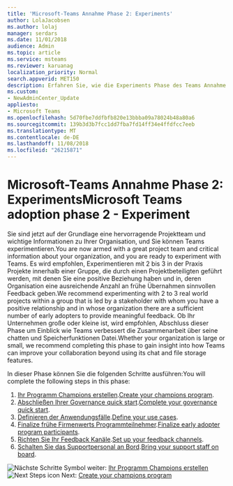 ```yaml
---
title: 'Microsoft-Teams Annahme Phase 2: Experiments'
author: LolaJacobsen
ms.author: lolaj
manager: serdars
ms.date: 11/01/2018
audience: Admin
ms.topic: article
ms.service: msteams
ms.reviewer: karuanag
localization_priority: Normal
search.appverid: MET150
description: Erfahren Sie, wie die Experiments Phase des Teams Annahme durchführen.
ms.custom:
- NewAdminCenter_Update
appliesto:
- Microsoft Teams
ms.openlocfilehash: 5d70fbe7ddfbfb820e13bbba09a78024b48a80a6
ms.sourcegitcommit: 139b3d3b7fcc1dd7fba7fd14ff34e4ffdfcc7eeb
ms.translationtype: MT
ms.contentlocale: de-DE
ms.lasthandoff: 11/08/2018
ms.locfileid: "26215871"
---
```

# <a name="microsoft-teams-adoption-phase-2---experiment"></a><span data-ttu-id="5b069-103">Microsoft-Teams Annahme Phase 2: Experiments</span><span class="sxs-lookup"><span data-stu-id="5b069-103">Microsoft Teams adoption phase 2 - Experiment</span></span>

<span data-ttu-id="5b069-104">Sie sind jetzt auf der Grundlage eine hervorragende Projektteam und wichtige Informationen zu Ihrer Organisation, und Sie können Teams experimentieren.</span><span class="sxs-lookup"><span data-stu-id="5b069-104">You are now armed with a great project team and critical information about your organization, and you are ready to experiment with Teams.</span></span> <span data-ttu-id="5b069-105">Es wird empfohlen, Experimentieren mit 2 bis 3 in der Praxis Projekte innerhalb einer Gruppe, die durch einen Projektbeteiligten geführt werden, mit denen Sie eine positive Beziehung haben und in, deren Organisation eine ausreichende Anzahl an frühe Übernahmen sinnvollen Feedback geben.</span><span class="sxs-lookup"><span data-stu-id="5b069-105">We recommend experimenting with 2 to 3 real world projects within a group that is led by a stakeholder with whom you have a positive relationship and in whose organization there are a sufficient number of early adopters to provide meaningful feedback.</span></span> <span data-ttu-id="5b069-106">Ob Ihr Unternehmen große oder kleine ist, wird empfohlen, Abschluss dieser Phase um Einblick wie Teams verbessert die Zusammenarbeit über seine chatten und Speicherfunktionen Datei.</span><span class="sxs-lookup"><span data-stu-id="5b069-106">Whether your organization is large or small, we recommend completing this phase to gain insight into how Teams can improve your collaboration beyond using its chat and file storage features.</span></span>  

<span data-ttu-id="5b069-107">In dieser Phase können Sie die folgenden Schritte ausführen:</span><span class="sxs-lookup"><span data-stu-id="5b069-107">You will complete the following steps in this phase:</span></span>

1. <span data-ttu-id="5b069-108">[Ihr Programm Champions erstellen](teams-adoption-create-champions-program.md).</span><span class="sxs-lookup"><span data-stu-id="5b069-108">[Create your champions program](teams-adoption-create-champions-program.md).</span></span>
2. <span data-ttu-id="5b069-109">[Abschließen Ihrer Governance quick start](teams-adoption-governance-quick-start.md).</span><span class="sxs-lookup"><span data-stu-id="5b069-109">[Complete your governance quick start](teams-adoption-governance-quick-start.md).</span></span>
3. <span data-ttu-id="5b069-110">[Definieren der Anwendungsfälle](teams-adoption-define-usage-scenarios.md).</span><span class="sxs-lookup"><span data-stu-id="5b069-110">[Define your use cases](teams-adoption-define-usage-scenarios.md).</span></span>
4. <span data-ttu-id="5b069-111">[Finalize frühe Firmenwerts Programmteilnehmer](teams-adoption-onboard-early-adopters.md).</span><span class="sxs-lookup"><span data-stu-id="5b069-111">[Finalize early adopter program participants](teams-adoption-onboard-early-adopters.md).</span></span>
5. <span data-ttu-id="5b069-112">[Richten Sie Ihr Feedback Kanäle](teams-adoption-onboard-early-adopters.md#gather-feedback).</span><span class="sxs-lookup"><span data-stu-id="5b069-112">[Set up your feedback channels](teams-adoption-onboard-early-adopters.md#gather-feedback).</span></span>
6. <span data-ttu-id="5b069-113">[Schalten Sie das Supportpersonal an Bord](teams-adoption-onboard-support.md).</span><span class="sxs-lookup"><span data-stu-id="5b069-113">[Bring your support staff on board](teams-adoption-onboard-support.md).</span></span>

<span data-ttu-id="5b069-114">![Nächste Schritte Symbol](media/teams-adoption-next-icon.png) weiter: [Ihr Programm Champions erstellen](teams-adoption-create-champions-program.md)</span><span class="sxs-lookup"><span data-stu-id="5b069-114">![Next Steps icon](media/teams-adoption-next-icon.png) Next: [Create your champions program](teams-adoption-create-champions-program.md)</span></span>
